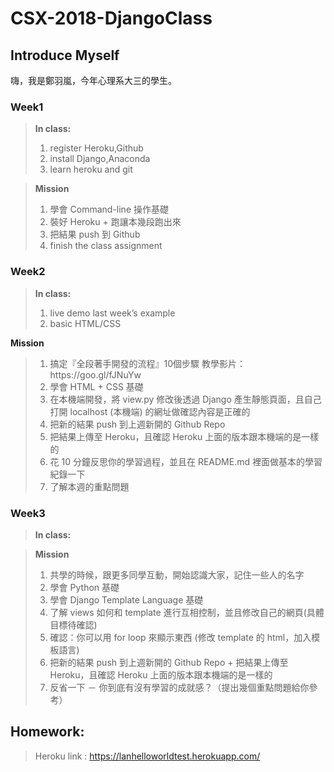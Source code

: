 # CSX-2018-DjangoClass

## Introduce Myself

嗨，我是鄭羽嵐，今年心理系大三的學生。

### Week1

> **In class:**
> <ol>
>   <li>register Heroku,Github</li>
>   <li>install Django,Anaconda</li>
>   <li>learn heroku and git</li>
> </ol>

> **Mission**
> <ol>
>   <li>學會 Command-line 操作基礎</li>
>   <li>裝好 Heroku + 跑讓本幾段跑出來</li>
>   <li>把結果 push 到 Github</li>
>   <li>finish the class assignment</li>
</ol>

### Week2

> **In class:**
> <ol>
>   <li>live demo last week’s example</li>
>   <li>basic HTML/CSS</li>
</ol>

**Mission**
> <ol>
>   <li>搞定『全段著手開發的流程』10個步驟
>    教學影片： https://goo.gl/fJNuYw</li>
>   <li>學會 HTML + CSS 基礎</li>
>   <li>在本機端開發，將 view.py 修改後透過 Django 產生靜態頁面，且自己打開 localhost (本機端) 的網址做確認內容是正確的</li>
>   <li>把新的結果 push 到上週新開的 Github Repo</li>
>   <li>把結果上傳至 Heroku，且確認 Heroku 上面的版本跟本機端的是一樣的</li>
>   <li>花 10 分鐘反思你的學習過程，並且在 README.md 裡面做基本的學習紀錄一下</li>
>   <li>了解本週的重點問題
</ol>

### Week3

> **In class:**


> **Mission**
> <ol>
>   <li>共學的時候，跟更多同學互動，開始認識大家，記住一些人的名字</li>
>   <li>學會 Python 基礎</li>
>   <li>學會 Django Template Language 基礎</li>
>   <li>了解 views 如何和 template 進行互相控制，並且修改自己的網頁(具體目標待確認)</li>
>   <li>確認：你可以用 for loop 來顯示東西 (修改 template 的 html，加入模板語言)</li>
>   <li>把新的結果 push 到上週新開的 Github Repo + 把結果上傳至 Heroku，且確認 Heroku 上面的版本跟本機端的是一樣的</li>
>   <li>反省一下 － 你到底有沒有學習的成就感？（提出幾個重點問題給你參考）</li>
</ol>



## Homework:
> Heroku link : https://lanhelloworldtest.herokuapp.com/
